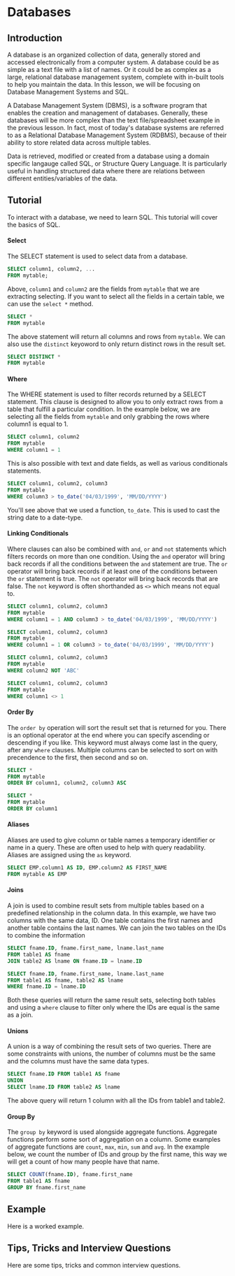 # Databases

## Introduction
A database is an organized collection of data, generally stored and accessed electronically from a computer system. A database could be as simple as a text file with a list of names. Or it could be as complex as a large, relational database management system, complete with in-built tools to help you maintain the data. In this lesson, we will be focusing on Database Management Systems and SQL.

A Database Management System (DBMS), is a software program that enables the creation and management of databases. Generally, these databases will be more complex than the text file/spreadsheet example in the previous lesson. In fact, most of today's database systems are referred to as a Relational Database Management System (RDBMS), because of their ability to store related data across multiple tables.

Data is retrieved, modified or created from a database using a domain specific langauge called SQL, or Structure Query Language. It is particularly useful in handling structured data where there are relations between different entities/variables of the data.

## Tutorial
To interact with a database, we need to learn SQL. This tutorial will cover the basics of SQL.

#### Select
The SELECT statement is used to select data from a database.

```sql
SELECT column1, column2, ...
FROM mytable;
```
Above, `column1` and `column2` are the fields from `mytable` that we are extracting selecting. If you want to select all the fields in a certain table, we can use the `select *` method.

```sql
SELECT *
FROM mytable
```
The above statement will return all columns and rows from `mytable`. We can also use the `distinct` keyoword to only return distinct rows in the result set.
```sql
SELECT DISTINCT *
FROM mytable
```

#### Where
The WHERE statement is used to filter records returned by a SELECT statement. This clause is designed to allow you to only extract  rows from a table that fulfill a particular condition. In the example below, we are selecting all the fields from `mytable` and only grabbing the rows where column1 is equal to 1.

```sql
SELECT column1, column2
FROM mytable
WHERE column1 = 1
```
This is also possible with text and date fields, as well as various conditionals statements.

```sql
SELECT column1, column2, column3
FROM mytable
WHERE column3 > to_date('04/03/1999', 'MM/DD/YYYY')
```
You'll see above that we used a function, `to_date`. This is used to cast the string date to a date-type.

#### Linking Conditionals
Where clauses can also be combined with `and`, `or` and `not` statements which filters records on more than one condition. Using the `and` operator will bring back records if all the conditions between the `and` statement are true. The `or` operator will bring back records if at least one of the conditions between the `or` statement is true. The `not` operator will bring back records that are false. The `not` keyword is often shorthanded as `<>` which means not equal to.  

```sql
SELECT column1, column2, column3
FROM mytable
WHERE column1 = 1 AND column3 > to_date('04/03/1999', 'MM/DD/YYYY')
```
```sql
SELECT column1, column2, column3
FROM mytable
WHERE column1 = 1 OR column3 > to_date('04/03/1999', 'MM/DD/YYYY')
```
```sql
SELECT column1, column2, column3
FROM mytable
WHERE column2 NOT 'ABC'
```
```sql
SELECT column1, column2, column3
FROM mytable
WHERE column1 <> 1
```

#### Order By
The `order by` operation will sort the result set that is returned for you. There is an optional operator at the end where you can specify ascending or descending if you like. This keyword must always come last in the query, after any `where` clauses. Multiple columns can be selected to sort on with precendence to the first, then second and so on.

```sql
SELECT *
FROM mytable
ORDER BY column1, column2, column3 ASC
```
```sql
SELECT *
FROM mytable
ORDER BY column1
```
#### Aliases 
Aliases are used to give column or table names a temporary identifier or name in a query. These are often used to help with query readability. Aliases are assigned using the `as` keyword.

```sql
SELECT EMP.column1 AS ID, EMP.column2 AS FIRST_NAME
FROM mytable AS EMP
```

#### Joins
A join is used to combine result sets from multiple tables based on a predefined relationship in the column data. In this example, we have two columns with the same data, ID. One table contains the first names and another table contains the last names. We can join the two tables on the IDs to combine the information

```sql
SELECT fname.ID, fname.first_name, lname.last_name
FROM table1 AS fname
JOIN table2 AS lname ON fname.ID = lname.ID
```
```sql
SELECT fname.ID, fname.first_name, lname.last_name
FROM table1 AS fname, table2 AS lname
WHERE fname.ID = lname.ID
```
Both these queries will return the same result sets, selecting both tables and using a `where` clause to filter only where the IDs are equal is the same as a join.

#### Unions
A union is a way of combining the result sets of two queries. There are some constraints with unions, the number of columns must be the same and the columns must have the same data types.

```sql
SELECT fname.ID FROM table1 AS fname
UNION
SELECT lname.ID FROM table2 AS lname
```
The above query will return 1 column with all the IDs from table1 and table2.

#### Group By
The `group by` keyword is used alongside aggregate functions. Aggregate functions perform some sort of aggregation on a column. Some examples of aggregate functions are `count`, `max`, `min`, `sum` and `avg`. In the example below, we count the number of IDs and group by the first name, this way we will get a count of how many people have that name.
```sql
SELECT COUNT(fname.ID), fname.first_name
FROM table1 AS fname
GROUP BY fname.first_name
```

## Example
Here is a worked example.

## Tips, Tricks and Interview Questions
Here are some tips, tricks and common interview questions.

